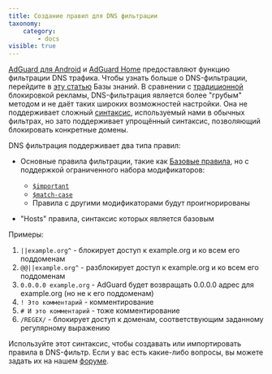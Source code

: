 ```yaml
---
title: Создание правил для DNS фильтрации
taxonomy:
    category:
        - docs
visible: true
---
```



[AdGuard для Android](https://kb.adguard.com/ru/android) и [AdGuard Home](https://kb.adguard.com/ru/home) предоставляют функцию фильтрации DNS трафика. Чтобы узнать больше о DNS-фильтрации, перейдите в [эту статью](https://kb.adguard.com/ru/general/dns-filtering-android) Базы знаний. В сравнении с [традиционной](https://kb.adguard.com/ru/general/how-ad-blocking-works) блокировкой рекламы, DNS-фильтрация является более "грубым" методом и не даёт таких широких возможностей настройки. Она не поддерживает сложный [синтаксис](https://kb.adguard.com/ru/general/how-to-create-your-own-ad-filters), используемый нами в обычных фильтрах, но зато поддерживает упрощённый синтаксис, позволяющий блокировать конкретные домены.

DNS фильтрация поддерживает два типа правил:

* Основные правила фильтрации, такие как [Базовые правила](https://kb.adguard.com/ru/general/how-to-create-your-own-ad-filters), но с поддержкой ограниченного набора модификаторов:

    * [`$important`](https://kb.adguard.com/ru/general/how-to-create-your-own-ad-filters#important-modifier)
    * [`$match-case`](https://kb.adguard.com/ru/general/how-to-create-your-own-ad-filters#match-case-modifier)
    * Правила с другими модификаторами будут проигнорированы

* "Hosts" правила, синтаксис которых является базовым

Примеры:

1. `||example.org^` - блокирует доступ к example.org и ко всем его поддоменам
2. `@@||example.org^` - разблокирует доступ к example.org и ко всем его поддоменам
3. `0.0.0.0 example.org` - AdGuard будет возвращать 0.0.0.0 адрес для example.org (но не к его поддоменам)
4. `! Это комментарий` - комментирование
5. `# И это комментарий` - тоже комментирование
6. `/REGEX/` - блокирует доступ к доменам, соответствующим заданному регулярному выражению

Используйте этот синтаксис, чтобы создавать или импортировать правила в DNS-фильтр. Если у вас есть какие-либо вопросы, вы можете задать их на нашем [форуме](https://forum.adguard.com/index.php?forums/25/).

